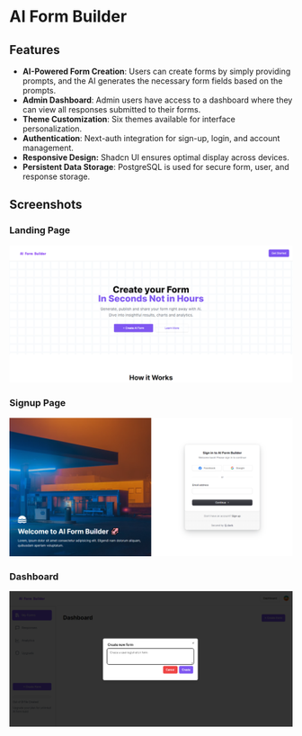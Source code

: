 # AI Form Builder

## Features

- **AI-Powered Form Creation**: Users can create forms by simply providing prompts, and the AI generates the necessary form fields based on the prompts.
- **Admin Dashboard**: Admin users have access to a dashboard where they can view all responses submitted to their forms.
- **Theme Customization**: Six themes available for interface personalization.
- **Authentication**: Next-auth integration for sign-up, login, and account management.
- **Responsive Design:** Shadcn UI ensures optimal display across devices.
- **Persistent Data Storage**: PostgreSQL is used for secure form, user, and response storage.


## Screenshots

### Landing Page

![alt text](image.png)

### Signup Page

![alt text](image-1.png)

### Dashboard

![alt text](image-2.png)




